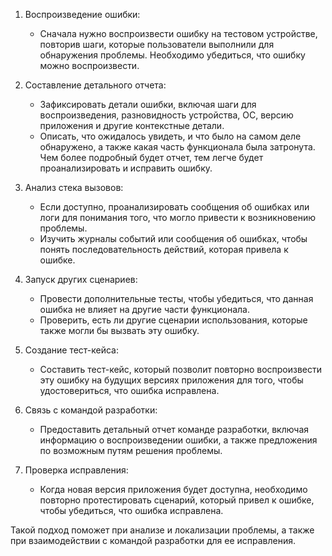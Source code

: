 1. Воспроизведение ошибки:
   - Сначала нужно воспроизвести ошибку на тестовом устройстве, повторив шаги, которые пользователи выполнили для обнаружения проблемы. Необходимо убедиться, что ошибку можно воспроизвести.

2. Составление детального отчета:
   - Зафиксировать детали ошибки, включая шаги для воспроизведения, разновидность устройства, ОС, версию приложения и другие контекстные детали.
   - Описать, что ожидалось увидеть, и что было на самом деле обнаружено, а также какая часть функционала была затронута. Чем более подробный будет отчет, тем легче будет проанализировать и исправить ошибку.

3. Анализ стека вызовов:
   - Если доступно, проанализировать сообщения об ошибках или логи для понимания того, что могло привести к возникновению проблемы.
   - Изучить журналы событий или сообщения об ошибках, чтобы понять последовательность действий, которая привела к ошибке.

4. Запуск других сценариев:
   - Провести дополнительные тесты, чтобы убедиться, что данная ошибка не влияет на другие части функционала.
   - Проверить, есть ли другие сценарии использования, которые также могли бы вызвать эту ошибку.

5. Создание тест-кейса:
   - Составить тест-кейс, который позволит повторно воспроизвести эту ошибку на будущих версиях приложения для того, чтобы удостовериться, что ошибка исправлена.

6. Связь с командой разработки:
   - Предоставить детальный отчет команде разработки, включая информацию о воспроизведении ошибки, а также предложения по возможным путям решения проблемы.

7. Проверка исправления:
   - Когда новая версия приложения будет доступна, необходимо повторно протестировать сценарий, который привел к ошибке, чтобы убедиться, что ошибка исправлена.

Такой подход поможет при анализе и локализации проблемы, а также при взаимодействии с командой разработки для ее исправления.
